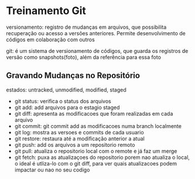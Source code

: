 # Treinamento Git
versionamento: registro de mudanças em arquivos, que possibilita recuperação
ou acesso a versões anteriores. Permite desenvolvimento de códigos em colaboração com outros

git: é um sistema de versionamento de códigos, que guarda os registros de versão como snapshots(foto), além da referência para essa foto

## Gravando Mudanças no Repositório
estados: untracked, unmodified, modified, staged

* git status: verifica o status dos arquivos
* git add: add arquivos para o estagio staged
* git diff: apresenta as modificacoes que foram realizadas em cada arquivo
* git commit: git commit add as modificacoes numa branch localmente
* git log: mostra as versoes e commits de cada usuario
* git restore: restaura até a modificação anterior a atual
* git push: add os arquivos a um repositorio remoto
* git pull: atualiza o repositorio local com o remote e já faz um merge
* git fetch: puxa as atualizaçoes do repositorio porem nao atualiza o local,
o ideal é utliza-lo com o git diff, para ver quais atualizacoes podem impactar ou nao no seu codigo